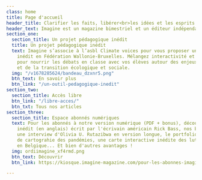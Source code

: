 ```yaml
---
class: home
title: Page d'accueil
header_title: Clarifier les faits, libérer<br>les idées et les esprits
header_text: Imagine est un magazine bimestriel et un éditeur indépendant depuis 2001.
section_one:
  section_title: Un projet pédagogique inédit
  title: Un projet pédagogique inédit
  text: Imagine s’associe à l’asbl Climate voices pour vous proposer un outil pédagogique
    inédit en Fédération Wallonie-Bruxelles. Mélangez interactivité et contenus ciblés
    pour nourrir les débats en classe avec vos élèves autour des enjeux climatiques
    et de la transition écologique et sociale.
  img: "/v1678285624/bandeau_dzxnr5.png"
  btn_text: En savoir plus
  btn_link: "/un-outil-pedagogique-inedit"
section_two:
  section_title: Accès libre
  btn_link: "/libre-acces/"
  btn_txt: Tous nos articles
section_three:
  section_title: Espace abonnés numériques
  text: Pour les abonnés à notre version numérique (PDF + bonus), découvrez un texte
    inédit (en anglais) écrit par l'écrivain américain Rick Bass, nos baromètres égalité-diversité,
    une interview d'Olivia U. Rutazibwa en version longue, le portfolio d'un projet
    de cartograhie des pandémies, une carte interactive inédite des luttes environnementales
    en Belgique... Et bien d'autres avantages !
  img: ordiimagine_xf4rmd.png
  btn_text: Découvrir
  btn_link: https://kiosque.imagine-magazine.com/pour-les-abonnes-imagine/

---
```

